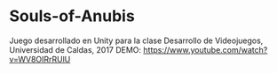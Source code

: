 # Souls-of-Anubis
Juego desarrollado en Unity para la clase Desarrollo de Videojuegos, Universidad de Caldas, 2017
DEMO:
https://www.youtube.com/watch?v=WV8OIRrRUlU

